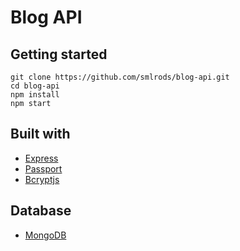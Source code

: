 # Blog API

## Getting started

```
git clone https://github.com/smlrods/blog-api.git
cd blog-api
npm install
npm start
```

## Built with

- [Express](https://expressjs.com/)
- [Passport](https://www.passportjs.org/)
- [Bcryptjs](https://github.com/dcodeIO/bcrypt.js)

## Database

- [MongoDB](https://www.mongodb.com/)
